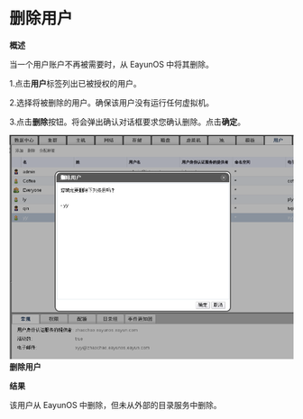 # 删除用户

**概述**

当一个用户账户不再被需要时，从 EayunOS 中将其删除。

1.点击**用户**标签列出已被授权的用户。

2.选择将被删除的用户。确保该用户没有运行任何虚拟机。

3.点击**删除**按钮。将会弹出确认对话框要求您确认删除。点击**确定**。

![用户标签](../images/Users_and_Roles-Users_Tab.png)</br>**删除用户**

**结果**

该用户从 EayunOS 中删除，但未从外部的目录服务中删除。



